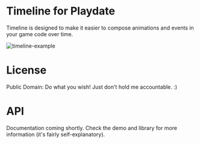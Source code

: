 # Timeline for Playdate

Timeline is designed to make it easier to compose animations and events in your game code over time.

![timeline-example](https://github.com/mierau/playdate-timeline/assets/55453/c4a9079f-48eb-4ab7-9e21-a643fa9a921e)

# License

Public Domain: Do what you wish! Just don't hold me accountable. :)

# API

Documentation coming shortly. Check the demo and library for more information (it's fairly self-explanatory).
